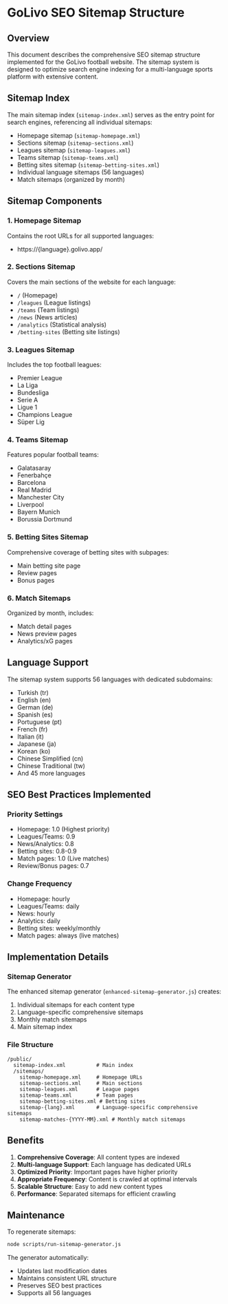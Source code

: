 # GoLivo SEO Sitemap Structure

## Overview
This document describes the comprehensive SEO sitemap structure implemented for the GoLivo football website. The sitemap system is designed to optimize search engine indexing for a multi-language sports platform with extensive content.

## Sitemap Index
The main sitemap index (`sitemap-index.xml`) serves as the entry point for search engines, referencing all individual sitemaps:

- Homepage sitemap (`sitemap-homepage.xml`)
- Sections sitemap (`sitemap-sections.xml`)
- Leagues sitemap (`sitemap-leagues.xml`)
- Teams sitemap (`sitemap-teams.xml`)
- Betting sites sitemap (`sitemap-betting-sites.xml`)
- Individual language sitemaps (56 languages)
- Match sitemaps (organized by month)

## Sitemap Components

### 1. Homepage Sitemap
Contains the root URLs for all supported languages:
- https://{language}.golivo.app/

### 2. Sections Sitemap
Covers the main sections of the website for each language:
- `/` (Homepage)
- `/leagues` (League listings)
- `/teams` (Team listings)
- `/news` (News articles)
- `/analytics` (Statistical analysis)
- `/betting-sites` (Betting site listings)

### 3. Leagues Sitemap
Includes the top football leagues:
- Premier League
- La Liga
- Bundesliga
- Serie A
- Ligue 1
- Champions League
- Süper Lig

### 4. Teams Sitemap
Features popular football teams:
- Galatasaray
- Fenerbahçe
- Barcelona
- Real Madrid
- Manchester City
- Liverpool
- Bayern Munich
- Borussia Dortmund

### 5. Betting Sites Sitemap
Comprehensive coverage of betting sites with subpages:
- Main betting site page
- Review pages
- Bonus pages

### 6. Match Sitemaps
Organized by month, includes:
- Match detail pages
- News preview pages
- Analytics/xG pages

## Language Support
The sitemap system supports 56 languages with dedicated subdomains:
- Turkish (tr)
- English (en)
- German (de)
- Spanish (es)
- Portuguese (pt)
- French (fr)
- Italian (it)
- Japanese (ja)
- Korean (ko)
- Chinese Simplified (cn)
- Chinese Traditional (tw)
- And 45 more languages

## SEO Best Practices Implemented

### Priority Settings
- Homepage: 1.0 (Highest priority)
- Leagues/Teams: 0.9
- News/Analytics: 0.8
- Betting sites: 0.8-0.9
- Match pages: 1.0 (Live matches)
- Review/Bonus pages: 0.7

### Change Frequency
- Homepage: hourly
- Leagues/Teams: daily
- News: hourly
- Analytics: daily
- Betting sites: weekly/monthly
- Match pages: always (live matches)

## Implementation Details

### Sitemap Generator
The enhanced sitemap generator (`enhanced-sitemap-generator.js`) creates:
1. Individual sitemaps for each content type
2. Language-specific comprehensive sitemaps
3. Monthly match sitemaps
4. Main sitemap index

### File Structure
```
/public/
  sitemap-index.xml          # Main index
  /sitemaps/
    sitemap-homepage.xml     # Homepage URLs
    sitemap-sections.xml     # Main sections
    sitemap-leagues.xml      # League pages
    sitemap-teams.xml        # Team pages
    sitemap-betting-sites.xml # Betting sites
    sitemap-{lang}.xml       # Language-specific comprehensive sitemaps
    sitemap-matches-{YYYY-MM}.xml # Monthly match sitemaps
```

## Benefits

1. **Comprehensive Coverage**: All content types are indexed
2. **Multi-language Support**: Each language has dedicated URLs
3. **Optimized Priority**: Important pages have higher priority
4. **Appropriate Frequency**: Content is crawled at optimal intervals
5. **Scalable Structure**: Easy to add new content types
6. **Performance**: Separated sitemaps for efficient crawling

## Maintenance

To regenerate sitemaps:
```bash
node scripts/run-sitemap-generator.js
```

The generator automatically:
- Updates last modification dates
- Maintains consistent URL structure
- Preserves SEO best practices
- Supports all 56 languages